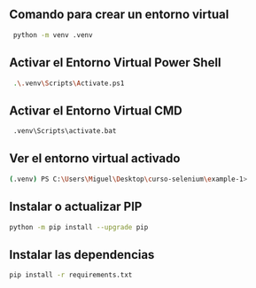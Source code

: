 ## Comando para crear un entorno virtual

```sh
 python -m venv .venv
```

## Activar el Entorno Virtual Power Shell

```sh
 .\.venv\Scripts\Activate.ps1
```

## Activar el Entorno Virtual CMD

```sh
 .venv\Scripts\activate.bat
```

## Ver el entorno virtual activado

```sh
(.venv) PS C:\Users\Miguel\Desktop\curso-selenium\example-1>
```
## Instalar o actualizar PIP

```sh
python -m pip install --upgrade pip
```

## Instalar las dependencias

```sh
pip install -r requirements.txt
```